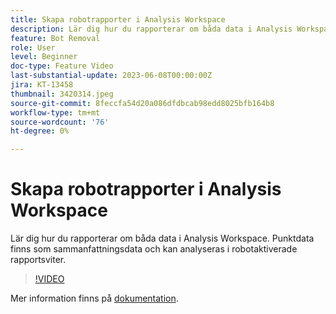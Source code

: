 ```yaml
---
title: Skapa robotrapporter i Analysis Workspace
description: Lär dig hur du rapporterar om båda data i Analysis Workspace. Punktdata finns som sammanfattningsdata och kan analyseras i robotaktiverade rapportsviter.
feature: Bot Removal
role: User
level: Beginner
doc-type: Feature Video
last-substantial-update: 2023-06-08T00:00:00Z
jira: KT-13458
thumbnail: 3420314.jpeg
source-git-commit: 8feccfa54d20a086dfdbcab98edd8025bfb164b8
workflow-type: tm+mt
source-wordcount: '76'
ht-degree: 0%

---
```



# Skapa robotrapporter i Analysis Workspace

Lär dig hur du rapporterar om båda data i Analysis Workspace. Punktdata finns som sammanfattningsdata och kan analyseras i robotaktiverade rapportsviter.

>[!VIDEO](https://video.tv.adobe.com/v/3420314/?learn=on)

Mer information finns på [dokumentation](https://experienceleague.adobe.com/docs/analytics/components/dimensions/bot-name.html).

